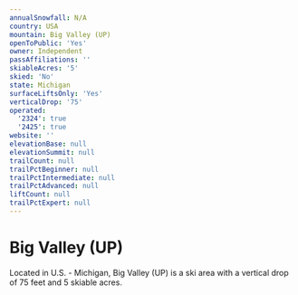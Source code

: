 ```yaml
---
annualSnowfall: N/A
country: USA
mountain: Big Valley (UP)
openToPublic: 'Yes'
owner: Independent
passAffiliations: ''
skiableAcres: '5'
skied: 'No'
state: Michigan
surfaceLiftsOnly: 'Yes'
verticalDrop: '75'
operated:
  '2324': true
  '2425': true
website: ''
elevationBase: null
elevationSummit: null
trailCount: null
trailPctBeginner: null
trailPctIntermediate: null
trailPctAdvanced: null
liftCount: null
trailPctExpert: null
---
```



# Big Valley (UP)

Located in U.S. - Michigan, Big Valley (UP) is a ski area with a vertical drop of 75 feet and 5 skiable acres.
